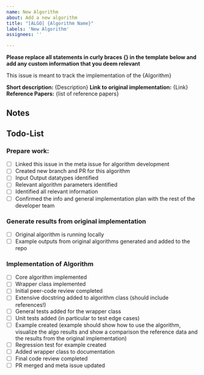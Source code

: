 ```yaml
---
name: New Algorithm
about: Add a new algorithm
title: "[ALGO] {Algorithm Name}"
labels: 'New Algorithm'
assignees: ''

---
```


**Please replace all statements in curly braces {} in the template below and add any custom information that you deem relevant**

This issue is meant to track the implementation of the {Algorithm}

**Short description:** {Description}
**Link to original implementation:** {Link}
**Reference Papers:** {list of reference papers}

## Notes


## Todo-List

### Prepare work:

- [ ] Linked this issue in the meta issue for algorithm development
- [ ] Created new branch and PR for this algorithm
- [ ] Input Output datatypes identified
- [ ] Relevant algorithm parameters identified
- [ ] Identified all relevant information
- [ ] Confirmed the info and general implementation plan with the rest of the developer team

### Generate results from original implementation

- [ ] Original algorithm is running locally
- [ ] Example outputs from original algorithms generated and added to the repo

### Implementation of Algorithm

- [ ] Core algorithm implemented
- [ ] Wrapper class implemented
- [ ] Initial peer-code review completed
- [ ] Extensive docstring added to algorithm class (should include references!)
- [ ] General tests added for the wrapper class
- [ ] Unit tests added (in particular to test edge cases)
- [ ] Example created (example should show how to use the algorithm, visualize the algo results and show a comparison the reference data and the results from the original implementation)
- [ ] Regression test for example created
- [ ] Added wrapper class to documentation
- [ ] Final code review completed
- [ ] PR merged and meta issue updated

